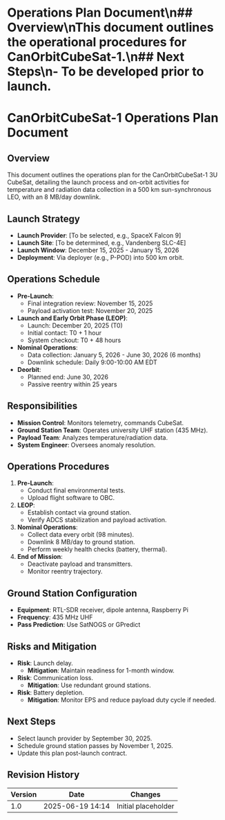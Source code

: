 # Operations Plan Document\n## Overview\nThis document outlines the operational procedures for CanOrbitCubeSat-1.\n## Next Steps\n- To be developed prior to launch.
# CanOrbitCubeSat-1 Operations Plan Document

## Overview
This document outlines the operations plan for the CanOrbitCubeSat-1 3U CubeSat, detailing the launch process and on-orbit activities for temperature and radiation data collection in a 500 km sun-synchronous LEO, with an 8 MB/day downlink.

## Launch Strategy
- **Launch Provider**: [To be selected, e.g., SpaceX Falcon 9]
- **Launch Site**: [To be determined, e.g., Vandenberg SLC-4E]
- **Launch Window**: December 15, 2025 - January 15, 2026
- **Deployment**: Via deployer (e.g., P-POD) into 500 km orbit.

## Operations Schedule
- **Pre-Launch**:
  - Final integration review: November 15, 2025
  - Payload activation test: November 20, 2025
- **Launch and Early Orbit Phase (LEOP)**:
  - Launch: December 20, 2025 (T0)
  - Initial contact: T0 + 1 hour
  - System checkout: T0 + 48 hours
- **Nominal Operations**:
  - Data collection: January 5, 2026 - June 30, 2026 (6 months)
  - Downlink schedule: Daily 9:00-10:00 AM EDT
- **Deorbit**:
  - Planned end: June 30, 2026
  - Passive reentry within 25 years

## Responsibilities
- **Mission Control**: Monitors telemetry, commands CubeSat.
- **Ground Station Team**: Operates university UHF station (435 MHz).
- **Payload Team**: Analyzes temperature/radiation data.
- **System Engineer**: Oversees anomaly resolution.

## Operations Procedures
1. **Pre-Launch**:
   - Conduct final environmental tests.
   - Upload flight software to OBC.
2. **LEOP**:
   - Establish contact via ground station.
   - Verify ADCS stabilization and payload activation.
3. **Nominal Operations**:
   - Collect data every orbit (98 minutes).
   - Downlink 8 MB/day to ground station.
   - Perform weekly health checks (battery, thermal).
4. **End of Mission**:
   - Deactivate payload and transmitters.
   - Monitor reentry trajectory.

## Ground Station Configuration
- **Equipment**: RTL-SDR receiver, dipole antenna, Raspberry Pi
- **Frequency**: 435 MHz UHF
- **Pass Prediction**: Use SatNOGS or GPredict

## Risks and Mitigation
- **Risk**: Launch delay.
  - **Mitigation**: Maintain readiness for 1-month window.
- **Risk**: Communication loss.
  - **Mitigation**: Use redundant ground stations.
- **Risk**: Battery depletion.
  - **Mitigation**: Monitor EPS and reduce payload duty cycle if needed.

## Next Steps
- Select launch provider by September 30, 2025.
- Schedule ground station passes by November 1, 2025.
- Update this plan post-launch contract.

## Revision History
| Version | Date             | Changes             |
|---------|------------------|---------------------|
| 1.0     | 2025-06-19 14:14 | Initial placeholder |